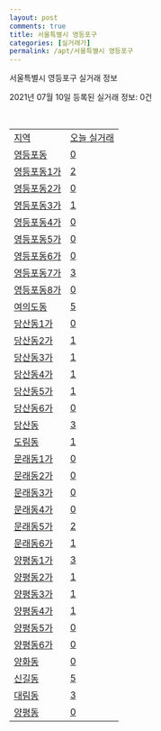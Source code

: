 ```yaml
---
layout: post
comments: true
title: 서울특별시 영등포구
categories: [실거래가]
permalink: /apt/서울특별시 영등포구
---
```


서울특별시 영등포구 실거래 정보

2021년 07월 10일 등록된 실거래 정보: 0건

<script type="text/javascript">
  google.charts.load('current', {'packages':['corechart']});
  google.charts.setOnLoadCallback(drawChart);

  function drawChart() {
    var data = google.visualization.arrayToDataTable([['거래일', '매매', '전월세', '전매'], ['20-07', 263, 574, 12], ['20-08', 213, 706, 13], ['20-09', 161, 714, 9], ['20-10', 212, 708, 7], ['20-11', 276, 611, 11], ['20-12', 330, 593, 9], ['21-01', 271, 575, 3], ['21-02', 152, 538, 4], ['21-03', 170, 563, 2], ['21-04', 162, 493, 0], ['21-05', 175, 491, 1], ['21-06', 96, 405, 0], ['21-07', 2, 48, 0]]);

    var options = {
      title: '최근 1년간 유형별 거래량 추이',
      legend: { position: 'bottom' }
    };

    var chart = new google.visualization.LineChart(document.getElementById('columnchart_material'));
    chart.draw(data, (options));
  }
</script>

<div id="columnchart_material" style="width: 95%; margin-left: -35px"></div>
<br>
<table class="sortable">
  <tr>
    <td><a href="#">지역</a></td>
    <td><a href="#">오늘 실거래</a></td>
  </tr>

  
  <tr class="item">
    <td><a href="서울특별시 영등포구 영등포동">영등포동</a></td>
    <td><a href="서울특별시 영등포구 영등포동">0</a></td>
  </tr>
    

  <tr class="item">
    <td><a href="서울특별시 영등포구 영등포동1가">영등포동1가</a></td>
    <td><a href="서울특별시 영등포구 영등포동1가">2</a></td>
  </tr>
    

  <tr class="item">
    <td><a href="서울특별시 영등포구 영등포동2가">영등포동2가</a></td>
    <td><a href="서울특별시 영등포구 영등포동2가">0</a></td>
  </tr>
    

  <tr class="item">
    <td><a href="서울특별시 영등포구 영등포동3가">영등포동3가</a></td>
    <td><a href="서울특별시 영등포구 영등포동3가">1</a></td>
  </tr>
    

  <tr class="item">
    <td><a href="서울특별시 영등포구 영등포동4가">영등포동4가</a></td>
    <td><a href="서울특별시 영등포구 영등포동4가">0</a></td>
  </tr>
    

  <tr class="item">
    <td><a href="서울특별시 영등포구 영등포동5가">영등포동5가</a></td>
    <td><a href="서울특별시 영등포구 영등포동5가">0</a></td>
  </tr>
    

  <tr class="item">
    <td><a href="서울특별시 영등포구 영등포동6가">영등포동6가</a></td>
    <td><a href="서울특별시 영등포구 영등포동6가">0</a></td>
  </tr>
    

  <tr class="item">
    <td><a href="서울특별시 영등포구 영등포동7가">영등포동7가</a></td>
    <td><a href="서울특별시 영등포구 영등포동7가">3</a></td>
  </tr>
    

  <tr class="item">
    <td><a href="서울특별시 영등포구 영등포동8가">영등포동8가</a></td>
    <td><a href="서울특별시 영등포구 영등포동8가">0</a></td>
  </tr>
    

  <tr class="item">
    <td><a href="서울특별시 영등포구 여의도동">여의도동</a></td>
    <td><a href="서울특별시 영등포구 여의도동">5</a></td>
  </tr>
    

  <tr class="item">
    <td><a href="서울특별시 영등포구 당산동1가">당산동1가</a></td>
    <td><a href="서울특별시 영등포구 당산동1가">0</a></td>
  </tr>
    

  <tr class="item">
    <td><a href="서울특별시 영등포구 당산동2가">당산동2가</a></td>
    <td><a href="서울특별시 영등포구 당산동2가">1</a></td>
  </tr>
    

  <tr class="item">
    <td><a href="서울특별시 영등포구 당산동3가">당산동3가</a></td>
    <td><a href="서울특별시 영등포구 당산동3가">1</a></td>
  </tr>
    

  <tr class="item">
    <td><a href="서울특별시 영등포구 당산동4가">당산동4가</a></td>
    <td><a href="서울특별시 영등포구 당산동4가">1</a></td>
  </tr>
    

  <tr class="item">
    <td><a href="서울특별시 영등포구 당산동5가">당산동5가</a></td>
    <td><a href="서울특별시 영등포구 당산동5가">1</a></td>
  </tr>
    

  <tr class="item">
    <td><a href="서울특별시 영등포구 당산동6가">당산동6가</a></td>
    <td><a href="서울특별시 영등포구 당산동6가">0</a></td>
  </tr>
    

  <tr class="item">
    <td><a href="서울특별시 영등포구 당산동">당산동</a></td>
    <td><a href="서울특별시 영등포구 당산동">3</a></td>
  </tr>
    

  <tr class="item">
    <td><a href="서울특별시 영등포구 도림동">도림동</a></td>
    <td><a href="서울특별시 영등포구 도림동">1</a></td>
  </tr>
    

  <tr class="item">
    <td><a href="서울특별시 영등포구 문래동1가">문래동1가</a></td>
    <td><a href="서울특별시 영등포구 문래동1가">0</a></td>
  </tr>
    

  <tr class="item">
    <td><a href="서울특별시 영등포구 문래동2가">문래동2가</a></td>
    <td><a href="서울특별시 영등포구 문래동2가">0</a></td>
  </tr>
    

  <tr class="item">
    <td><a href="서울특별시 영등포구 문래동3가">문래동3가</a></td>
    <td><a href="서울특별시 영등포구 문래동3가">0</a></td>
  </tr>
    

  <tr class="item">
    <td><a href="서울특별시 영등포구 문래동4가">문래동4가</a></td>
    <td><a href="서울특별시 영등포구 문래동4가">0</a></td>
  </tr>
    

  <tr class="item">
    <td><a href="서울특별시 영등포구 문래동5가">문래동5가</a></td>
    <td><a href="서울특별시 영등포구 문래동5가">2</a></td>
  </tr>
    

  <tr class="item">
    <td><a href="서울특별시 영등포구 문래동6가">문래동6가</a></td>
    <td><a href="서울특별시 영등포구 문래동6가">1</a></td>
  </tr>
    

  <tr class="item">
    <td><a href="서울특별시 영등포구 양평동1가">양평동1가</a></td>
    <td><a href="서울특별시 영등포구 양평동1가">3</a></td>
  </tr>
    

  <tr class="item">
    <td><a href="서울특별시 영등포구 양평동2가">양평동2가</a></td>
    <td><a href="서울특별시 영등포구 양평동2가">1</a></td>
  </tr>
    

  <tr class="item">
    <td><a href="서울특별시 영등포구 양평동3가">양평동3가</a></td>
    <td><a href="서울특별시 영등포구 양평동3가">1</a></td>
  </tr>
    

  <tr class="item">
    <td><a href="서울특별시 영등포구 양평동4가">양평동4가</a></td>
    <td><a href="서울특별시 영등포구 양평동4가">1</a></td>
  </tr>
    

  <tr class="item">
    <td><a href="서울특별시 영등포구 양평동5가">양평동5가</a></td>
    <td><a href="서울특별시 영등포구 양평동5가">0</a></td>
  </tr>
    

  <tr class="item">
    <td><a href="서울특별시 영등포구 양평동6가">양평동6가</a></td>
    <td><a href="서울특별시 영등포구 양평동6가">0</a></td>
  </tr>
    

  <tr class="item">
    <td><a href="서울특별시 영등포구 양화동">양화동</a></td>
    <td><a href="서울특별시 영등포구 양화동">0</a></td>
  </tr>
    

  <tr class="item">
    <td><a href="서울특별시 영등포구 신길동">신길동</a></td>
    <td><a href="서울특별시 영등포구 신길동">5</a></td>
  </tr>
    

  <tr class="item">
    <td><a href="서울특별시 영등포구 대림동">대림동</a></td>
    <td><a href="서울특별시 영등포구 대림동">3</a></td>
  </tr>
    

  <tr class="item">
    <td><a href="서울특별시 영등포구 양평동">양평동</a></td>
    <td><a href="서울특별시 영등포구 양평동">0</a></td>
  </tr>
    


</table>


    